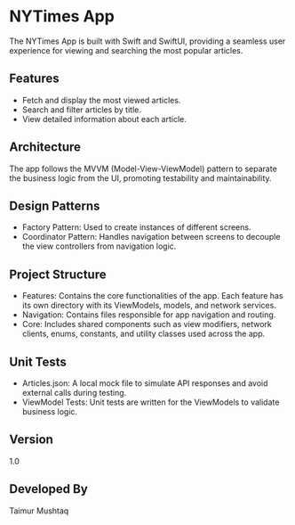 # NYTimes App

The NYTimes App is built with Swift and SwiftUI, providing a seamless user experience for viewing and searching the most popular articles.

## Features
* Fetch and display the most viewed articles.
* Search and filter articles by title.
* View detailed information about each article.

## Architecture

The app follows the MVVM (Model-View-ViewModel) pattern to separate the business logic from the UI, promoting testability and maintainability.

## Design Patterns
* Factory Pattern: Used to create instances of different screens.
* Coordinator Pattern: Handles navigation between screens to decouple the view controllers from navigation logic.

## Project Structure

* Features: Contains the core functionalities of the app. Each feature has its own directory with its ViewModels, models, and network services.
* Navigation: Contains files responsible for app navigation and routing.
* Core: Includes shared components such as view modifiers, network clients, enums, constants, and utility classes used across the app.

## Unit Tests
* Articles.json: A local mock file to simulate API responses and avoid external calls during testing.
* ViewModel Tests: Unit tests are written for the ViewModels to validate business logic.

## Version
1.0

## Developed By
Taimur Mushtaq
